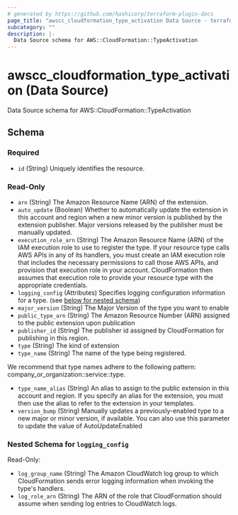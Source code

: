 ```yaml
---
# generated by https://github.com/hashicorp/terraform-plugin-docs
page_title: "awscc_cloudformation_type_activation Data Source - terraform-provider-awscc"
subcategory: ""
description: |-
  Data Source schema for AWS::CloudFormation::TypeActivation
---
```


# awscc_cloudformation_type_activation (Data Source)

Data Source schema for AWS::CloudFormation::TypeActivation



<!-- schema generated by tfplugindocs -->
## Schema

### Required

- `id` (String) Uniquely identifies the resource.

### Read-Only

- `arn` (String) The Amazon Resource Name (ARN) of the extension.
- `auto_update` (Boolean) Whether to automatically update the extension in this account and region when a new minor version is published by the extension publisher. Major versions released by the publisher must be manually updated.
- `execution_role_arn` (String) The Amazon Resource Name (ARN) of the IAM execution role to use to register the type. If your resource type calls AWS APIs in any of its handlers, you must create an IAM execution role that includes the necessary permissions to call those AWS APIs, and provision that execution role in your account. CloudFormation then assumes that execution role to provide your resource type with the appropriate credentials.
- `logging_config` (Attributes) Specifies logging configuration information for a type. (see [below for nested schema](#nestedatt--logging_config))
- `major_version` (String) The Major Version of the type you want to enable
- `public_type_arn` (String) The Amazon Resource Number (ARN) assigned to the public extension upon publication
- `publisher_id` (String) The publisher id assigned by CloudFormation for publishing in this region.
- `type` (String) The kind of extension
- `type_name` (String) The name of the type being registered.

We recommend that type names adhere to the following pattern: company_or_organization::service::type.
- `type_name_alias` (String) An alias to assign to the public extension in this account and region. If you specify an alias for the extension, you must then use the alias to refer to the extension in your templates.
- `version_bump` (String) Manually updates a previously-enabled type to a new major or minor version, if available. You can also use this parameter to update the value of AutoUpdateEnabled

<a id="nestedatt--logging_config"></a>
### Nested Schema for `logging_config`

Read-Only:

- `log_group_name` (String) The Amazon CloudWatch log group to which CloudFormation sends error logging information when invoking the type's handlers.
- `log_role_arn` (String) The ARN of the role that CloudFormation should assume when sending log entries to CloudWatch logs.


